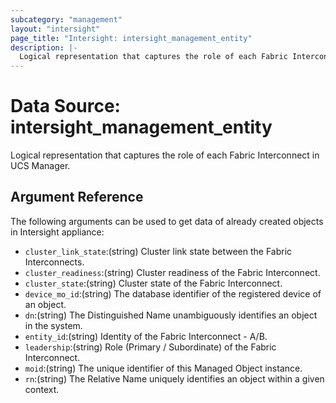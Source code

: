 ```yaml
---
subcategory: "management"
layout: "intersight"
page_title: "Intersight: intersight_management_entity"
description: |-
  Logical representation that captures the role of each Fabric Interconnect in UCS Manager.
---
```


# Data Source: intersight_management_entity
Logical representation that captures the role of each Fabric Interconnect in UCS Manager.
## Argument Reference
The following arguments can be used to get data of already created objects in Intersight appliance:
* `cluster_link_state`:(string) Cluster link state between the Fabric Interconnects. 
* `cluster_readiness`:(string) Cluster readiness of the Fabric Interconnect. 
* `cluster_state`:(string) Cluster state of the Fabric Interconnect. 
* `device_mo_id`:(string) The database identifier of the registered device of an object. 
* `dn`:(string) The Distinguished Name unambiguously identifies an object in the system. 
* `entity_id`:(string) Identity of the Fabric Interconnect - A/B. 
* `leadership`:(string) Role (Primary / Subordinate) of the Fabric Interconnect. 
* `moid`:(string) The unique identifier of this Managed Object instance. 
* `rn`:(string) The Relative Name uniquely identifies an object within a given context. 
